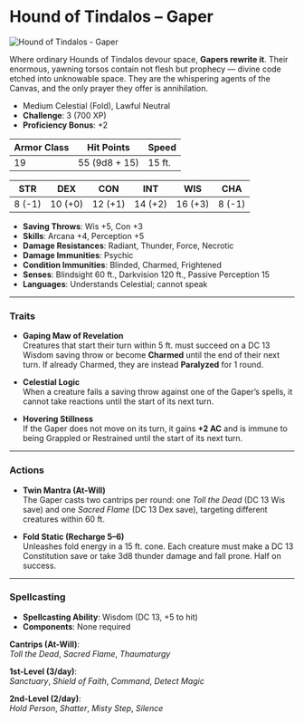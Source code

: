 # **Hound of Tindalos – Gaper**

![Hound of Tindalos - Gaper  ](../../../Images/Gaper.png)

Where ordinary Hounds of Tindalos devour space, **Gapers rewrite it**. Their enormous, yawning torsos contain not flesh but prophecy — divine code etched into unknowable space. They are the whispering agents of the Canvas, and the only prayer they offer is annihilation.

- Medium Celestial (Fold), Lawful Neutral  
- **Challenge**: 3 (700 XP)  
- **Proficiency Bonus**: +2

| **Armor Class** | **Hit Points** | **Speed** |
|-----------------|----------------|-----------|
| 19 | 55 (9d8 + 15) | 15 ft. |

| **STR** | **DEX** | **CON** | **INT** | **WIS** | **CHA** |
|---------|---------|---------|---------|---------|---------|
| 8 (-1)  | 10 (+0) | 12 (+1) | 14 (+2) | 16 (+3) | 8 (-1)  |

- **Saving Throws**: Wis +5, Con +3  
- **Skills**: Arcana +4, Perception +5  
- **Damage Resistances**: Radiant, Thunder, Force, Necrotic  
- **Damage Immunities**: Psychic  
- **Condition Immunities**: Blinded, Charmed, Frightened  
- **Senses**: Blindsight 60 ft., Darkvision 120 ft., Passive Perception 15  
- **Languages**: Understands Celestial; cannot speak  

---

### **Traits**

- **Gaping Maw of Revelation**  
  Creatures that start their turn within 5 ft. must succeed on a DC 13 Wisdom saving throw or become **Charmed** until the end of their next turn. If already Charmed, they are instead **Paralyzed** for 1 round.

- **Celestial Logic**  
  When a creature fails a saving throw against one of the Gaper’s spells, it cannot take reactions until the start of its next turn.

- **Hovering Stillness**  
  If the Gaper does not move on its turn, it gains **+2 AC** and is immune to being Grappled or Restrained until the start of its next turn.

---

### **Actions**

- **Twin Mantra (At-Will)**  
  The Gaper casts two cantrips per round: one *Toll the Dead* (DC 13 Wis save) and one *Sacred Flame* (DC 13 Dex save), targeting different creatures within 60 ft.

- **Fold Static (Recharge 5–6)**  
  Unleashes fold energy in a 15 ft. cone. Each creature must make a DC 13 Constitution save or take 3d8 thunder damage and fall prone. Half on success.

---

### **Spellcasting**

- **Spellcasting Ability**: Wisdom (DC 13, +5 to hit)  
- **Components**: None required

**Cantrips (At-Will)**:  
*Toll the Dead*, *Sacred Flame*, *Thaumaturgy*

**1st-Level (3/day)**:  
*Sanctuary*, *Shield of Faith*, *Command*, *Detect Magic*

**2nd-Level (2/day)**:  
*Hold Person*, *Shatter*, *Misty Step*, *Silence*
